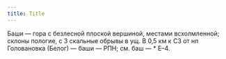 ```yaml
---
title: Title
---
```


Баши — гора с безлесной плоской вершиной, местами всхолмленной; склоны пологие,
с З скальные обрывы в ущ. В 0,5 км к СЗ от нп Головановка (Белог) — баши — РПН;
см. баш — * Е–4.
